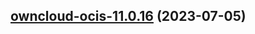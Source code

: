 

## [owncloud-ocis-11.0.16](https://github.com/truecharts/charts/compare/owncloud-ocis-11.0.15...owncloud-ocis-11.0.16) (2023-07-05)

